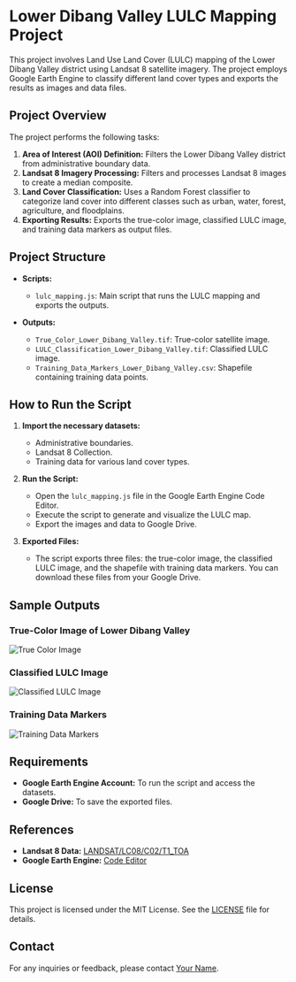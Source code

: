 # Lower Dibang Valley LULC Mapping Project

This project involves Land Use Land Cover (LULC) mapping of the Lower Dibang Valley district using Landsat 8 satellite imagery. The project employs Google Earth Engine to classify different land cover types and exports the results as images and data files.

## Project Overview

The project performs the following tasks:

1. **Area of Interest (AOI) Definition:** Filters the Lower Dibang Valley district from administrative boundary data.
2. **Landsat 8 Imagery Processing:** Filters and processes Landsat 8 images to create a median composite.
3. **Land Cover Classification:** Uses a Random Forest classifier to categorize land cover into different classes such as urban, water, forest, agriculture, and floodplains.
4. **Exporting Results:** Exports the true-color image, classified LULC image, and training data markers as output files.

## Project Structure

- **Scripts:**
  - `lulc_mapping.js`: Main script that runs the LULC mapping and exports the outputs.
  
- **Outputs:**
  - `True_Color_Lower_Dibang_Valley.tif`: True-color satellite image.
  - `LULC_Classification_Lower_Dibang_Valley.tif`: Classified LULC image.
  - `Training_Data_Markers_Lower_Dibang_Valley.csv`: Shapefile containing training data points.

## How to Run the Script

1. **Import the necessary datasets:**
   - Administrative boundaries.
   - Landsat 8 Collection.
   - Training data for various land cover types.

2. **Run the Script:**
   - Open the `lulc_mapping.js` file in the Google Earth Engine Code Editor.
   - Execute the script to generate and visualize the LULC map.
   - Export the images and data to Google Drive.

3. **Exported Files:**
   - The script exports three files: the true-color image, the classified LULC image, and the shapefile with training data markers. You can download these files from your Google Drive.

## Sample Outputs

### True-Color Image of Lower Dibang Valley
![True Color Image](https://your-link-to-image/True_Color_Lower_Dibang_Valley.png)

### Classified LULC Image
![Classified LULC Image](https://your-link-to-image/LULC_Classification_Lower_Dibang_Valley.png)

### Training Data Markers
![Training Data Markers](https://your-link-to-image/Training_Data_Markers_Lower_Dibang_Valley.png)

## Requirements

- **Google Earth Engine Account:** To run the script and access the datasets.
- **Google Drive:** To save the exported files.

## References

- **Landsat 8 Data:** [LANDSAT/LC08/C02/T1_TOA](https://developers.google.com/earth-engine/datasets/catalog/LANDSAT_LC08_C02_T1_TOA)
- **Google Earth Engine:** [Code Editor](https://code.earthengine.google.com/)

## License

This project is licensed under the MIT License. See the [LICENSE](LICENSE) file for details.

## Contact

For any inquiries or feedback, please contact [Your Name](mailto:your.email@example.com).

